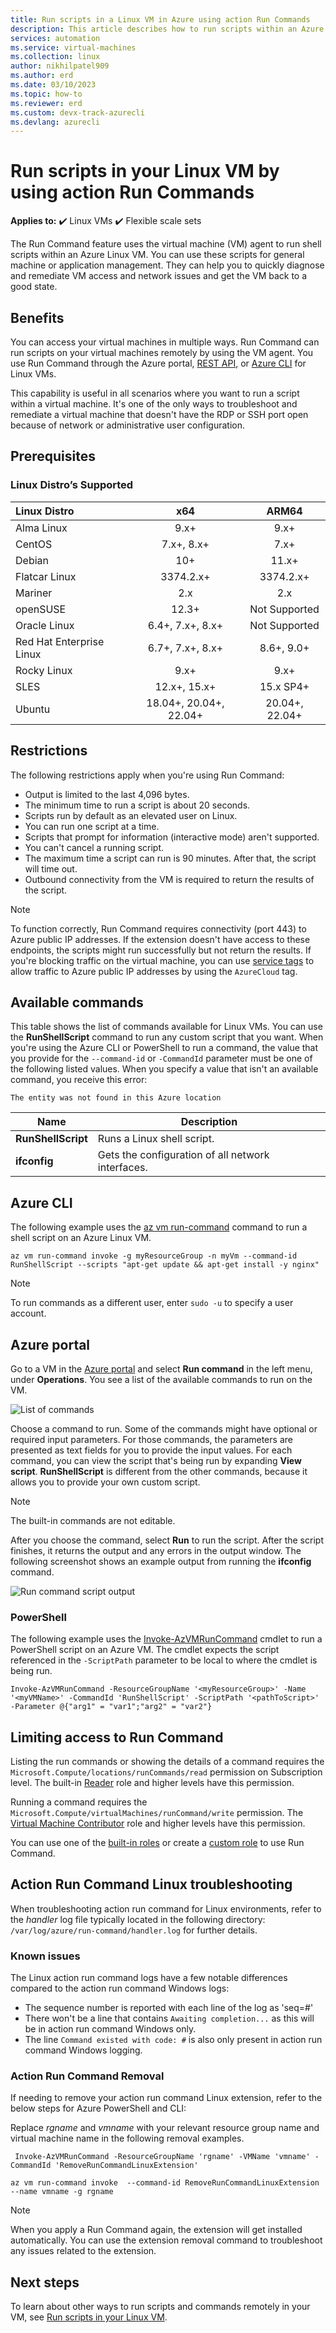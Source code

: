 ```yaml
---
title: Run scripts in a Linux VM in Azure using action Run Commands
description: This article describes how to run scripts within an Azure Linux virtual machine by using the Run Command feature
services: automation
ms.service: virtual-machines
ms.collection: linux
author: nikhilpatel909
ms.author: erd
ms.date: 03/10/2023
ms.topic: how-to  
ms.reviewer: erd
ms.custom: devx-track-azurecli
ms.devlang: azurecli
---
```

# Run scripts in your Linux VM by using action Run Commands

**Applies to:** :heavy_check_mark: Linux VMs :heavy_check_mark: Flexible scale sets 

The Run Command feature uses the virtual machine (VM) agent to run shell scripts within an Azure Linux VM. You can use these scripts for general machine or application management. They can help you to quickly diagnose and remediate VM access and network issues and get the VM back to a good state.

## Benefits

You can access your virtual machines in multiple ways. Run Command can run scripts on your virtual machines remotely by using the VM agent. You use Run Command through the Azure portal, [REST API](/rest/api/compute/virtual-machine-run-commands), or [Azure CLI](/cli/azure/vm/run-command#az-vm-run-command-invoke) for Linux VMs.

This capability is useful in all scenarios where you want to run a script within a virtual machine. It's one of the only ways to troubleshoot and remediate a virtual machine that doesn't have the RDP or SSH port open because of network or administrative user configuration.

## Prerequisites

### Linux Distro’s Supported
| **Linux Distro** | **x64** | **ARM64** |
|:-----|:-----:|:-----:|
| Alma Linux |	9.x+ |	9.x+ |
| CentOS |	7.x+,  8.x+ |	7.x+ |
| Debian |	10+ |	11.x+ |
| Flatcar Linux |	3374.2.x+ |	3374.2.x+ |
| Mariner | 2.x | 2.x |
| openSUSE |	12.3+ |	Not Supported |
| Oracle Linux |	6.4+, 7.x+, 8.x+ |	Not Supported |
| Red Hat Enterprise Linux |	6.7+, 7.x+,  8.x+ |	8.6+, 9.0+ |
| Rocky Linux |	9.x+ |	9.x+ |
| SLES |	12.x+, 15.x+ |	15.x SP4+ |
| Ubuntu |	18.04+, 20.04+, 22.04+ |	20.04+, 22.04+ |

## Restrictions

The following restrictions apply when you're using Run Command:

* Output is limited to the last 4,096 bytes.
* The minimum time to run a script is about 20 seconds.
* Scripts run by default as an elevated user on Linux.
* You can run one script at a time.
* Scripts that prompt for information (interactive mode) aren't supported.
* You can't cancel a running script.
* The maximum time a script can run is 90 minutes. After that, the script will time out.
* Outbound connectivity from the VM is required to return the results of the script.

> [!NOTE]
> To function correctly, Run Command requires connectivity (port 443) to Azure public IP addresses. If the extension doesn't have access to these endpoints, the scripts might run successfully but not return the results. If you're blocking traffic on the virtual machine, you can use [service tags](../../virtual-network/network-security-groups-overview.md#service-tags) to allow traffic to Azure public IP addresses by using the `AzureCloud` tag.

## Available commands

This table shows the list of commands available for Linux VMs. You can use the **RunShellScript** command to run any custom script that you want. When you're using the Azure CLI or PowerShell to run a command, the value that you provide for the `--command-id` or `-CommandId` parameter must be one of the following listed values. When you specify a value that isn't an available command, you receive this error:

```error
The entity was not found in this Azure location
```

|**Name**|**Description**|
|---|---|
|**RunShellScript**|Runs a Linux shell script.|
|**ifconfig**| Gets the configuration of all network interfaces.|

## Azure CLI

The following example uses the [az vm run-command](/cli/azure/vm/run-command#az-vm-run-command-invoke) command to run a shell script on an Azure Linux VM.

```azurecli-interactive
az vm run-command invoke -g myResourceGroup -n myVm --command-id RunShellScript --scripts "apt-get update && apt-get install -y nginx"
```

> [!NOTE]
> To run commands as a different user, enter `sudo -u` to specify a user account.

## Azure portal

Go to a VM in the [Azure portal](https://portal.azure.com) and select **Run command** in the left menu, under **Operations**. You see a list of the available commands to run on the VM.

![List of commands](./media/run-command/run-command-list.png)

Choose a command to run. Some of the commands might have optional or required input parameters. For those commands, the parameters are presented as text fields for you to provide the input values. For each command, you can view the script that's being run by expanding **View script**. **RunShellScript** is different from the other commands, because it allows you to provide your own custom script.

> [!NOTE]
> The built-in commands are not editable.

After you choose the command, select **Run** to run the script. After the script finishes, it returns the output and any errors in the output window. The following screenshot shows an example output from running the **ifconfig** command.

![Run command script output](./media/run-command/run-command-script-output.png)

### PowerShell

The following example uses the [Invoke-AzVMRunCommand](/powershell/module/az.compute/invoke-azvmruncommand) cmdlet to run a PowerShell script on an Azure VM. The cmdlet expects the script referenced in the `-ScriptPath` parameter to be local to where the cmdlet is being run.

```powershell-interactive
Invoke-AzVMRunCommand -ResourceGroupName '<myResourceGroup>' -Name '<myVMName>' -CommandId 'RunShellScript' -ScriptPath '<pathToScript>' -Parameter @{"arg1" = "var1";"arg2" = "var2"}
```

## Limiting access to Run Command

Listing the run commands or showing the details of a command requires the `Microsoft.Compute/locations/runCommands/read` permission on Subscription level. The built-in [Reader](../../role-based-access-control/built-in-roles.md#reader) role and higher levels have this permission.

Running a command requires the `Microsoft.Compute/virtualMachines/runCommand/write` permission. The [Virtual Machine Contributor](../../role-based-access-control/built-in-roles.md#virtual-machine-contributor) role and higher levels have this permission.

You can use one of the [built-in roles](../../role-based-access-control/built-in-roles.md) or create a [custom role](../../role-based-access-control/custom-roles.md) to use Run Command.

## Action Run Command Linux troubleshooting

When troubleshooting action run command for Linux environments, refer to the *handler* log file typically located in the following directory: `/var/log/azure/run-command/handler.log` for further details.

### Known issues
The Linux action run command logs have a few notable differences compared to the action run command Windows logs:

- The sequence number is reported with each line of the log as 'seq=#'
- There won't be a line that contains `Awaiting completion...` as this will be in action run command Windows only.
- The line `Command existed with code: #` is also only present in action run command Windows logging.

### Action Run Command Removal

If needing to remove your action run command Linux extension, refer to the below steps for Azure PowerShell and CLI:

 Replace *rgname* and *vmname* with your relevant resource group name and virtual machine name in the following removal examples.


```powershell-interactive
 Invoke-AzVMRunCommand -ResourceGroupName 'rgname' -VMName 'vmname' -CommandId 'RemoveRunCommandLinuxExtension'
```

```azurecli-interactive
az vm run-command invoke  --command-id RemoveRunCommandLinuxExtension --name vmname -g rgname
```
> [!NOTE]
> When you apply a Run Command again, the extension will get installed automatically. You can use the extension removal command to troubleshoot any issues related to the extension.

## Next steps

To learn about other ways to run scripts and commands remotely in your VM, see [Run scripts in your Linux VM](run-scripts-in-vm.md).
